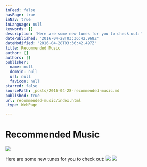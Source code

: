 ```yaml
---
inFeed: false
hasPage: true
inNav: true
inLanguage: null
keywords: []
description: 'Here are some new tunes for you to check out:'
datePublished: '2016-04-28T03:36:42.968Z'
dateModified: '2016-04-28T03:36:42.497Z'
title: Recommended Music
author: []
authors: []
publisher:
  name: null
  domain: null
  url: null
  favicon: null
starred: false
sourcePath: _posts/2016-04-28-recommended-music.md
published: true
url: recommended-music/index.html
_type: WebPage

---
```

# Recommended Music
![](https://the-grid-user-content.s3-us-west-2.amazonaws.com/f34154ee-7682-485c-a704-b722b0050fa0.png)

Here are some new tunes for you to check out:
![](https://the-grid-user-content.s3-us-west-2.amazonaws.com/542075e7-d1b2-41ae-bc58-df575ef8f478.png)
![](https://the-grid-user-content.s3-us-west-2.amazonaws.com/4f570142-b3cf-409f-9009-7e46518deeaf.png)